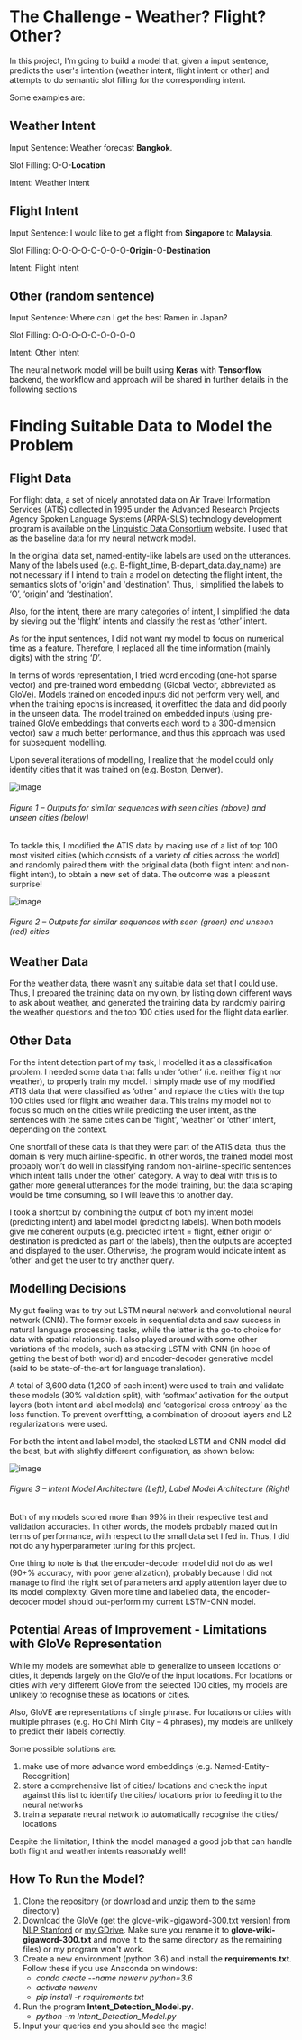 # The Challenge - Weather? Flight? Other?

In this project, I'm going to build a model that, given a input sentence, predicts the user's intention (weather intent, flight intent or other) and attempts to do semantic slot filling for the corresponding intent. 

Some examples are:
## Weather Intent
Input Sentence:	Weather forecast **Bangkok**.

Slot Filling:		O-O-**Location**

Intent:					Weather Intent

## Flight Intent
Input Sentence:	I would like to get a flight from **Singapore** to **Malaysia**.

Slot Filling:		O-O-O-O-O-O-O-O-**Origin**-O-**Destination**

Intent: 				Flight Intent

## Other (random sentence)

Input Sentence: Where can I get the best Ramen in Japan?

Slot Filling:		O-O-O-O-O-O-O-O-O

Intent:					Other Intent

The neural network model will be built using **Keras** with **Tensorflow** backend, the workflow and approach will be shared in further details in the following sections

# Finding Suitable Data to Model the Problem

## Flight Data

For flight data, a set of nicely annotated data on Air Travel Information Services (ATIS) collected in 1995 under the Advanced Research Projects Agency Spoken Language Systems (ARPA-SLS) technology development program is available on the [Linguistic Data Consortium](https://catalog.ldc.upenn.edu/LDC95S26) website. I used that as the baseline data for my neural network model.

In the original data set, named-entity-like labels are used on the utterances. Many of the labels used (e.g. B-flight_time, B-depart_data.day_name) are not necessary if I intend to train a model on detecting the flight intent, the semantics slots of 'origin' and 'destination'. Thus, I simplified the labels to ‘O’, ‘origin’ and ‘destination’. 

Also, for the intent, there are many categories of intent, I simplified the data by sieving out the ‘flight’ intents and classify the rest as ‘other’ intent.

As for the input sentences, I did not want my model to focus on numerical time as a feature. Therefore, I replaced all the time information (mainly digits) with the string ‘_D_’. 

In terms of words representation, I tried word encoding (one-hot sparse vector) and pre-trained word embedding (Global Vector, abbreviated as GloVe). Models trained on encoded inputs did not perform very well, and when the training epochs is increased, it overfitted the data and did poorly in the unseen data. The model trained on embedded inputs (using pre-trained GloVe embeddings that converts each word to a 300-dimension vector) saw a much better performance, and thus this approach was used for subsequent modelling.

Upon several iterations of modelling, I realize that the model could only identify cities that it was trained on (e.g. Boston, Denver). 

![image](https://user-images.githubusercontent.com/43180977/46293102-18329f00-c5c5-11e8-9ace-084b64724d2d.png)
###### Figure 1 – Outputs for similar sequences with seen cities (above) and unseen cities (below)

To tackle this, I modified the ATIS data by making use of a list of top 100 most visited cities (which consists of a variety of cities across the world) and randomly paired them with the original data (both flight intent and non-flight intent), to obtain a new set of data. The outcome was a pleasant surprise! 

![image](https://user-images.githubusercontent.com/43180977/46292306-2aabd900-c5c3-11e8-9779-b4295062990f.png)
###### Figure 2 – Outputs for similar sequences with seen (green) and unseen (red) cities

## Weather Data

For the weather data, there wasn’t any suitable data set that I could use. Thus, I prepared the training data on my own, by listing down different ways to ask about weather, and generated the training data by randomly pairing the weather questions and the top 100 cities used for the flight data earlier.

## Other Data

For the intent detection part of my task, I modelled it as a classification problem. I needed some data that falls under ‘other’ (i.e. neither flight nor weather), to properly train my model. I simply made use of my modified ATIS data that were classified as ‘other’ and replace the cities with the top 100 cities used for flight and weather data. This trains my model not to focus so much on the cities while predicting the user intent, as the sentences with the same cities can be ‘flight’, ‘weather’ or ‘other’ intent, depending on the context. 

One shortfall of these data is that they were part of the ATIS data, thus the domain is very much airline-specific. In other words, the trained model most probably won’t do well in classifying random non-airline-specific sentences which intent falls under the ‘other’ category. A way to deal with this is to gather more general utterances for the model training, but the data scraping would be time consuming, so I will leave this to another day. 

I took a shortcut by combining the output of both my intent model (predicting intent) and label model (predicting labels). When both models give me coherent outputs (e.g. predicted intent = flight, either origin or destination is predicted as part of the labels), then the outputs are accepted and displayed to the user. Otherwise, the program would indicate intent as ‘other’ and get the user to try another query.

## Modelling Decisions

My gut feeling was to try out LSTM neural network and convolutional neural network (CNN). The former excels in sequential data and saw success in natural language processing tasks, while the latter is the go-to choice for data with spatial relationship. I also played around with some other variations of the models, such as stacking LSTM with CNN (in hope of getting the best of both world) and encoder-decoder generative model (said to be state-of-the-art for language translation).

A total of 3,600 data (1,200 of each intent) were used to train and validate these models (30% validation split), with ‘softmax’ activation for the output layers (both intent and label models) and ‘categorical cross entropy’ as the loss function. To prevent overfitting, a combination of dropout layers and L2 regularizations were used. 

For both the intent and label model, the stacked LSTM and CNN model did the best, but with slightly different configuration, as shown below:

![image](https://user-images.githubusercontent.com/43180977/46292325-3a2b2200-c5c3-11e8-9222-a52f6ae5f76d.png)
###### Figure 3 – Intent Model Architecture (Left), Label Model Architecture (Right)

Both of my models scored more than 99% in their respective test and validation accuracies. In other words, the models probably maxed out in terms of performance, with respect to the small data set I fed in. Thus, I did not do any hyperparameter tuning for this project. 

One thing to note is that the encoder-decoder model did not do as well (90+% accuracy, with poor generalization), probably because I did not manage to find the right set of parameters and apply attention layer due to its model complexity. Given more time and labelled data, the encoder-decoder model should out-perform my current LSTM-CNN model.

## Potential Areas of Improvement - Limitations with GloVe Representation

While my models are somewhat able to generalize to unseen locations or cities, it depends largely on the GloVe of the input locations. For locations or cities with very different GloVe from the selected 100 cities, my models are unlikely to recognise these as locations or cities.

Also, GloVE are representations of single phrase. For locations or cities with multiple phrases (e.g. Ho Chi Minh City – 4 phrases), my models are unlikely to predict their labels correctly.

Some possible solutions are:

1.	make use of more advance word embeddings (e.g. Named-Entity-Recognition)
2.	store a comprehensive list of cities/ locations and check the input against this list to identify the cities/ locations prior to feeding it to the neural networks
3.	train a separate neural network to automatically recognise the cities/ locations

Despite the limitation, I think the model managed a good job that can handle both flight and weather intents reasonably well!

## How To Run the Model?

1. Clone the repository (or download and unzip them to the same directory)
2. Download the GloVe (get the glove-wiki-gigaword-300.txt version) from [NLP Stanford](https://nlp.stanford.edu/projects/glove/) or [my GDrive](https://drive.google.com/open?id=19Nt4a5l1U8Oa2YJV5K_yDuilY8OXltLB). Make sure you rename it to **glove-wiki-gigaword-300.txt** and move it to the same directory as the remaining files) or my program won't work.
3. Create a new environment (python 3.6) and install the **requirements.txt**. Follow these if you use Anaconda on windows:
   - *conda create --name newenv python=3.6*
   - *activate newenv*
   - *pip install -r requirements.txt*
4. Run the program **Intent_Detection_Model.py**.
   - *python -m Intent_Detection_Model.py*
5. Input your queries and you should see the magic!

